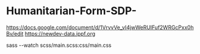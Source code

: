 # Humanitarian-Form-SDP-

https://docs.google.com/document/d/1VrvvVe_vI4jwWeRUIFuf2WRGcPxx0hBv/edit
https://newdev-data.ippf.org

sass --watch scss/main.scss:css/main.css